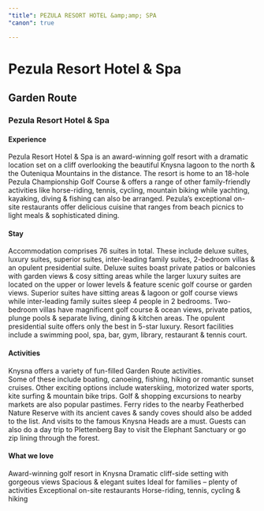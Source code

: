 ```yaml
---
"title": PEZULA RESORT HOTEL &amp;amp; SPA
"canon": true

---
```


# Pezula Resort Hotel & Spa
## Garden Route
### Pezula Resort Hotel & Spa

#### Experience
Pezula Resort Hotel &amp; Spa is an award-winning golf resort with a dramatic location set on a cliff overlooking the beautiful Knysna lagoon to the north &amp; the Outeniqua Mountains in the distance.
The resort is home to an 18-hole Pezula Championship Golf Course &amp; offers a range of other family-friendly activities like horse-riding, tennis, cycling, mountain biking while yachting, kayaking, diving &amp; fishing can also be arranged.
Pezula’s exceptional on-site restaurants offer delicious cuisine that ranges from beach picnics to light meals &amp; sophisticated dining.

#### Stay
Accommodation comprises 76 suites in total.  These include deluxe suites, luxury suites, superior suites, inter-leading family suites, 2-bedroom villas &amp; an opulent presidential suite.
Deluxe suites boast private patios or balconies with garden views &amp; cosy sitting areas while the larger luxury suites are located on the upper or lower levels &amp; feature scenic golf course or garden views.
Superior suites have sitting areas &amp; lagoon or golf course views while inter-leading family suites sleep 4 people in 2 bedrooms.  Two-bedroom villas have magnificent golf course &amp; ocean views, private patios, plunge pools &amp; separate living, dining &amp; kitchen areas.  The opulent presidential suite offers only the best in 5-star luxury.
Resort facilities include a swimming pool, spa, bar, gym, library, restaurant &amp; tennis court.

#### Activities
Knysna offers a variety of fun-filled Garden Route activities.  
Some of these include boating, canoeing, fishing, hiking or romantic sunset cruises.  Other exciting options include waterskiing, motorized water sports, kite surfing &amp; mountain bike trips.  Golf &amp; shopping excursions to nearby markets are also popular pastimes. 
Ferry rides to the nearby Featherbed Nature Reserve with its ancient caves &amp; sandy coves should also be added to the list.  And visits to the famous Knysna Heads are a must.  Guests can also do a day trip to Plettenberg Bay to visit the Elephant Sanctuary or go zip lining through the forest.


#### What we love
Award-winning golf resort in Knysna
Dramatic cliff-side setting with gorgeous views
Spacious &amp; elegant suites
Ideal for families – plenty of activities
Exceptional on-site restaurants
Horse-riding, tennis, cycling &amp; hiking